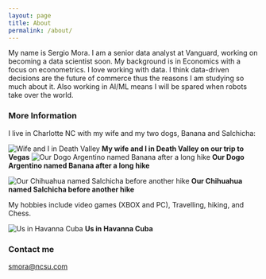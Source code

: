 ```yaml
---
layout: page
title: About
permalink: /about/
---
```


My name is Sergio Mora. I am a senior data analyst at Vanguard, working on becoming a data scientist soon. My background is in Economics with a focus on econometrics. I love working with data. I think data-driven decisions are the future of commerce thus the reasons I am studying so much about it. Also working in AI/ML means I will be spared when robots take over the world.

### More Information

I live in Charlotte NC with my wife and my two dogs, Banana and Salchicha:

![Wife and I in Death Valley](https://raw.githubusercontent.com/Smora0713/Smora0713.github.io/master/images/Wife%20and%20I%20in%20Death%20Valley.jpg) 
**My wife and I in Death Valley on our trip to Vegas**
![Our Dogo Argentino named Banana after a long hike](https://raw.githubusercontent.com/Smora0713/Smora0713.github.io/master/images/Banana%20After%20a%20hike.jpg)
**Our Dogo Argentino named Banana after a long hike**

![Our Chihuahua named Salchicha before another hike](https://raw.githubusercontent.com/Smora0713/Smora0713.github.io/master/images/Chicha%20After%20the%20Hike.jpg)
**Our Chihuahua named Salchicha before another hike**

My hobbies include video games (XBOX and PC), Travelling, hiking, and Chess.

![Us in Havanna Cuba](https://raw.githubusercontent.com/Smora0713/Smora0713.github.io/master/images/Us%20in%20Cuba.jpg)
**Us in Havanna Cuba**

### Contact me

[smora@ncsu.com](mailto:smora@ncsu.com)

